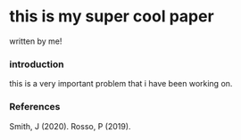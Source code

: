 # this is my super cool paper
written by me! 

### introduction 

this is a very important problem that i have been working on.

### References

Smith, J (2020).
Rosso, P (2019).
